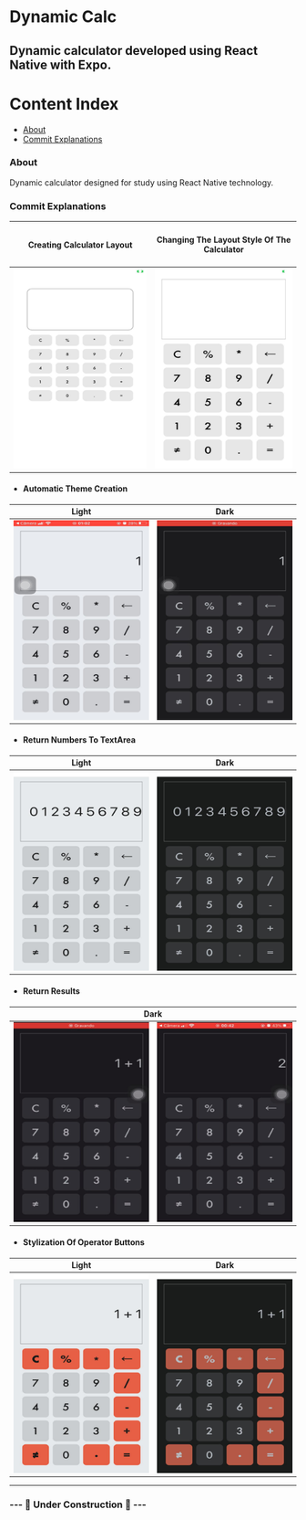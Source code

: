 # Dynamic Calc

##   Dynamic calculator developed using React Native with Expo.

Content Index
=================
- [About](#about)
- [Commit Explanations](#commit-explanations)

### <a name="about"></a> About
  Dynamic calculator designed for study using React Native technology.

### <a name="commit-explanations"></a> Commit Explanations

<table>
  <thead>
    <tr>
      <th>
        <h4> Creating Calculator Layout </h4>
      </th>
      <th>
        <h4> Changing The Layout Style Of The Calculator </h4>
      </th>
    </tr>
  </thead>

  <tbody>
    <tr>
      <td>
        <img src="./assets/images/create_layout.jpeg" width="300px" height="350px"/>
      </td>
      <td>
        <center>
          <img src="./assets/images/addition_styled_button.jpeg" width="300px" height="350px"/>
        </center>
      </td>
    </tr>
  </tbody>
</table>

- #### Automatic Theme Creation

<table>
  <thead>
    <tr>
      <th> Light </th>
      <th> Dark </th>
    </tr>
  </thead>
  <tr>
    <td>
      <img src="./assets/images/light_theme.jpeg" width="300px" height="350px"/>
    </td>
    <td>
      <img src="./assets/images/dark_theme.jpeg" width="300px" height="350px"/>
    </td>
  <tr>
</table>

- #### Return Numbers To TextArea

<table>
  <thead>
    <tr>
      <th> Light </th>
      <th> Dark </th>
    </tr>
  </thead>
  <tr>
    <td>
      <img src="./assets/images/return_numbers_to_textarea_light.jpeg" width="300px" height="350px"/>
    </td>
    <td>
      <img src="./assets/images/return_numbers_to_textarea_dark.jpeg" width="300px" height="350px"/>
    </td>
  <tr>
</table>

- #### Return Results

<table>
  <thead>
    <tr>
      <th colspan='2'> Dark </th>
    </tr>
  </thead>
  <tr>
    <td>
      <img src="./assets/images/return__numbers_to_results_dark.jpeg" width="300px" height="350px"/>
    </td>
    <td>
      <img src="./assets/images/return_results_dark.jpeg" width="300px" height="350px"/>
    </td>
  <tr>
</table>

- #### Stylization Of Operator Buttons

<table>
  <thead>
    <tr>
      <th> Light </th>
      <th> Dark </th>
    </tr>
  </thead>
  <tr>
    <td>
      <img src="./assets/images/stylization_of_operator_buttons_light.jpeg" width="300px" height="350px"/>
    </td>
    <td>
      <img src="./assets/images/stylization_of_operator_buttons_dark.jpeg" width="300px" height="350px"/>
    </td>
  <tr>
</table>

---

### --- :construction: Under Construction :construction: ---
